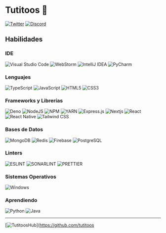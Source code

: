 # Tutitoos 👋
[![Twitter](https://img.shields.io/badge/Twitter-1DA1F2?style=for-the-badge&logo=twitter&logoColor=white)](https://twitter.com/intent/follow?screen_name=tutitoos)
[![Discord](https://img.shields.io/badge/Discord-7289DA?style=for-the-badge&logo=discord&logoColor=white)](https://discord.com/users/397453373479190538)

## Habilidades

### IDE
![Visual Studio Code](https://img.shields.io/badge/Visual_Studio_Code-0078D4?logo=visual%20studio%20code&logoColor=white)
![WebStorm](https://img.shields.io/badge/WebStorm-2D76C0?logo=WebStorm&logoColor=white)
![IntelliJ IDEA](https://img.shields.io/badge/IntelliJ_IDEA-FC7F1D?logo=intellij-idea&logoColor=white)
![PyCharm](https://img.shields.io/badge/PyCharm-FFD43B?logo=PyCharm&logoColor=white)

### Lenguajes
![TypeScript](https://img.shields.io/badge/TypeScript-007ACC?logo=typescript&logoColor=white)
![JavaScript](https://img.shields.io/badge/JavaScript-323330?logo=javascript&logoColor=F7DF1E)
![HTML5](https://img.shields.io/badge/HTML5-E34F26?logo=html5&logoColor=white)
![CSS3](https://img.shields.io/badge/CSS3-1572B6?logo=css3&logoColor=white)

### Frameworks y Librerías 
![Deno](https://img.shields.io/badge/Deno-464647?logo=deno&logoColor=white)
![NodeJS](https://img.shields.io/badge/Node.js-339933?logo=nodedotjs&logoColor=white)
![NPM](https://img.shields.io/badge/NPM-CB3837?logo=npm&logoColor=white)
![YARN](https://img.shields.io/badge/YARN-2C8EBB?logo=yarn&logoColor=white)
![Express.js](https://img.shields.io/badge/Express.js-464647?logo=express&logoColor=white)
![Nextjs](https://img.shields.io/badge/next.js-292929?logo=nextdotjs&logoColor=white)
![React](https://img.shields.io/badge/React-20232A?logo=react&logoColor=61DAFB)
![React Native](https://img.shields.io/badge/React_Native-20232A?logo=react&logoColor=61DAFB)
![Tailwind CSS](https://img.shields.io/badge/Tailwind_CSS-38B2AC?logo=tailwind-css&logoColor=white)

### Bases de Datos
![MongoDB](https://img.shields.io/badge/MongoDB-4EA94B?logo=mongodb&logoColor=white)
![Redis](https://img.shields.io/badge/Redis-CC0000?logo=redis&logoColor=white)
![Firebase](https://img.shields.io/badge/Firebase-ffca28?logo=firebase&logoColor=white)
![PostgreSQL](https://img.shields.io/badge/PostgreSQL-316192?logo=postgresql&logoColor=white)

### Linters
![ESLINT](https://img.shields.io/badge/eslint-3A33D1?logo=eslint&logoColor=white)
![SONARLINT](https://img.shields.io/badge/SonarLint-CB2029?logo=sonarlint&logoColor=white)
![PRETTIER](https://img.shields.io/badge/prettier-1A2C34?logo=prettier&logoColor=F7BA3E)

### Sistemas Operativos
![Windows](https://img.shields.io/badge/Windows-0078D6?logo=windows&logoColor=white)


### Aprendiendo
![Python](https://img.shields.io/badge/Python-FFD43B?logo=python&logoColor=blue)
![Java](https://img.shields.io/badge/Java-ED8B00?logo=java&logoColor=white)


---

[![TutitoosHub](https://github-readme-stats.vercel.app/api?username=tutitoos&count_private=true&include_all_commits=true&show_icons=true&count_private=true&layout=compact&theme=dark&hide_border=true&bg_color=1a1c1f&border_radius=10&custom_title=Estad%C3%ADsticas)](https://github.com/tutitoos
